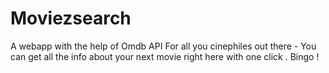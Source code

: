 # Moviezsearch
A webapp with the help of Omdb API
For all you cinephiles out there - You can get all the info about your next movie right here with one click . Bingo !
